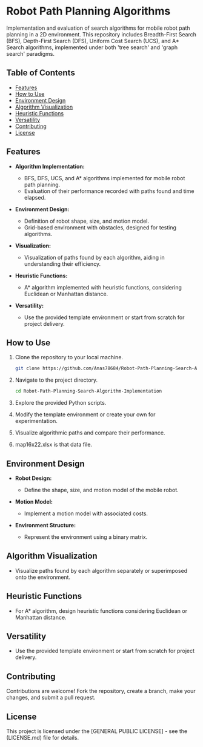 # Robot Path Planning Algorithms

Implementation and evaluation of search algorithms for mobile robot path planning in a 2D environment. This repository includes Breadth-First Search (BFS), Depth-First Search (DFS), Uniform Cost Search (UCS), and A* Search algorithms, implemented under both 'tree search' and 'graph search' paradigms.

## Table of Contents

- [Features](#features)
- [How to Use](#how-to-use)
- [Environment Design](#environment-design)
- [Algorithm Visualization](#algorithm-visualization)
- [Heuristic Functions](#heuristic-functions)
- [Versatility](#versatility)
- [Contributing](#contributing)
- [License](#license)

## Features

- **Algorithm Implementation:**
  - BFS, DFS, UCS, and A* algorithms implemented for mobile robot path planning.
  - Evaluation of their performance recorded with paths found and time elapsed.

- **Environment Design:**
  - Definition of robot shape, size, and motion model.
  - Grid-based environment with obstacles, designed for testing algorithms.

- **Visualization:**
  - Visualization of paths found by each algorithm, aiding in understanding their efficiency.

- **Heuristic Functions:**
  - A* algorithm implemented with heuristic functions, considering Euclidean or Manhattan distance.

- **Versatility:**
  - Use the provided template environment or start from scratch for project delivery.

## How to Use

1. Clone the repository to your local machine.
   ```bash
   git clone https://github.com/Anas78684/Robot-Path-Planning-Search-Algorithm-Implementation.git
   ```

2. Navigate to the project directory.
   ```bash
   cd Robot-Path-Planning-Search-Algorithm-Implementation
   ```

3. Explore the provided Python scripts.

4. Modify the template environment or create your own for experimentation.

5. Visualize algorithmic paths and compare their performance.

6. map16x22.xlsx is that data file.

## Environment Design

- **Robot Design:**
  - Define the shape, size, and motion model of the mobile robot.

- **Motion Model:**
  - Implement a motion model with associated costs.

- **Environment Structure:**
  - Represent the environment using a binary matrix.

## Algorithm Visualization

- Visualize paths found by each algorithm separately or superimposed onto the environment.

## Heuristic Functions

- For A* algorithm, design heuristic functions considering Euclidean or Manhattan distance.

## Versatility

- Use the provided template environment or start from scratch for project delivery.

## Contributing

Contributions are welcome! Fork the repository, create a branch, make your changes, and submit a pull request.

## License

This project is licensed under the [GENERAL PUBLIC LICENSE] - see the (LICENSE.md) file for details.
